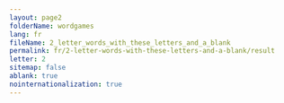 ```yaml
---
layout: page2
folderName: wordgames
lang: fr
fileName: 2_letter_words_with_these_letters_and_a_blank
permalink: fr/2-letter-words-with-these-letters-and-a-blank/result
letter: 2
sitemap: false
ablank: true
nointernationalization: true
---
```

